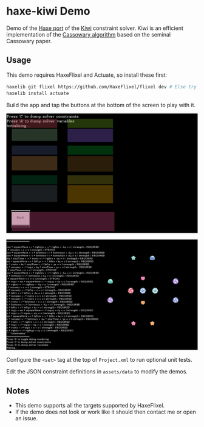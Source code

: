 # haxe-kiwi Demo

Demo of the [Haxe port](https://github.com/Tw1ddle/haxe-kiwi) of the [Kiwi](https://github.com/nucleic/kiwi) constraint solver. Kiwi is an efficient implementation of the [Cassowary algorithm](http://constraints.cs.washington.edu/cassowary/) based on the seminal Cassowary paper.

## Usage

This demo requires HaxeFlixel and Actuate, so install these first:
```bash
haxelib git flixel https://github.com/HaxeFlixel/flixel dev # Else try stable branch of HaxeFlixel: haxelib install flixel
haxelib install actuate
```

Build the app and tap the buttons at the bottom of the screen to play with it.

![](screenshots/layout_demo.png?raw=true)

![](screenshots/equalities_demo.png?raw=true)

Configure the ```<set>``` tag at the top of ```Project.xml``` to run optional unit tests.

Edit the JSON constraint definitions in ```assets/data``` to modify the demos.

## Notes
* This demo supports all the targets supported by HaxeFlixel.
* If the demo does not look or work like it should then contact me or open an issue.